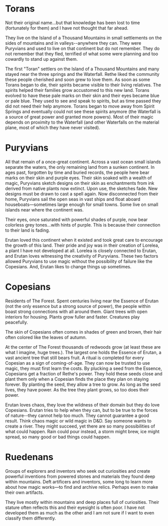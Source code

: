 # Torans

Not their original name...but that knowledge has been lost to time (fortunately for them) and I have not thought that far ahead. 

They live on the Island of a Thousand Mountains in small settlements on the sides of mountains and in valleys--anywhere they can. They were Puryvians and used to live on that continent but do not remember. They do not remember that they fled, terrified of what some were planning and too cowardly to stand up against them. 

The first "Toran" settlers on the Island of a Thousand Mountains and many stayed near the three springs and the Waterfall. Rethe liked the community these people cherished and soon grew to love them. As soon as some Torans began to die, their spirits became visible to their living relatives. The spirits helped their families grow accustomed to this new land. Torans evolved to have these pale marks on their skin and their eyes became blue or pale blue. They used to see and speak to spirits, but as time passed they did not need their help anymore. Torans began to move away from Spirit Springs and eventually could not see these spirits anymore (the Waterfall is a source of great power and granted more powers). Most of their magic depends on proximity to the Waterfall (and other Waterfalls on the material plane, most of which they have never visited). 


# Puryvians

All that remain of a once-great continent. Across a vast ocean small islands separate the waters, the only remaining land from a sunken continent. In ages past, forgotten by time and buried records, the people here bear marks on their skin and purple eyes. Their skin soaked with a wealth of magic, Puryvians sketch designs on their skin as enchantments from ink derived from native plants now extinct. Upon use, the sketches fade. New designs must be drawn to cast a spell again. Now disconnected from their home, Puryvians sail the open seas in vast ships and float aboard houseboats—sometimes large enough for small towns. Some live on small islands near where the continent was. 

Their eyes, once saturated with powerful shades of purple, now bear colorless grey tones...with hints of purple. This is because their connection to their land is fading.

Erutan loved this continent when it existed and took great care to encourage the growth of this land. Their pride and joy was in their creation of Lorelea, a plant I have not developed at all. Lorelea is closely connected to Erutan, and Erutan loves witnessing the creativity of Puryvians. These two factors allowed Puryvians to use magic without the possibility of failure like the Copesians. And, Erutan likes to change things up sometimes. 

# Copesians

Residents of The Forest. Spent centuries living near the Essence of Erutan (not the only essence but a strong source of power), the people within boast strong connections with all around them. Giant trees with open interiors for housing. Plants grow fuller and faster. Creatures play peacefully. 

The skin of Copesians often comes in shades of green and brown, their hair often colored like the leaves of autumn.  

At the center of The Forest thousands of redwoods grow (at least these are what I imagine, huge trees.). The largest one holds the Essence of Erutan, a vast ancient tree that still bears fruit. A ritual is completed for every Copesian as a sign of coming-of-age. They can now be trusted to use magic, they must first learn the costs. By plucking a seed from the Essence, Copesians get a fraction of Rethe's power. They hold these seeds close and plant them only when a Copesian finds the place they plan on staying forever. By planting the seed, they allow a tree to grow. As long as the seed lives, they have power. As the tree they plant grows, so too does their power. 

Erutan loves chaos, they love the wildness of their domain but they do love Copesians. Erutan tries to help when they can, but to be true to the forces of nature--they cannot help too much. They cannot guarantee a good result. Think chaos magic or wild magic in D&D. Say someone wants to create a river. They might succeed, yet there are so many possibilities of what could happen. Rain could pour instead, a storm might brew, ice might spread, so many good or bad things could happen.

# Ruedenans

Groups of explorers and inventors who seek out curiosities and create powerful inventions from powered stones and materials they found deep within mountains. Deft artificers and inventors, some long to learn more about how magic works—to find and archive relics. Perhaps even to make their own artifacts.

They live mostly within mountains and deep places full of curiosities. Their stature often reflects this and their eyesight is often poor. I have not developed them as much as the other and I am not sure if I want to even classify them differently.  
